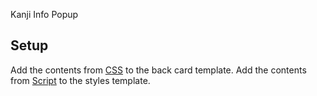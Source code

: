 Kanji Info Popup

## Setup

Add the contents from [CSS](popup.css) to the back card template.
Add the contents from [Script](script.html) to the styles template.
